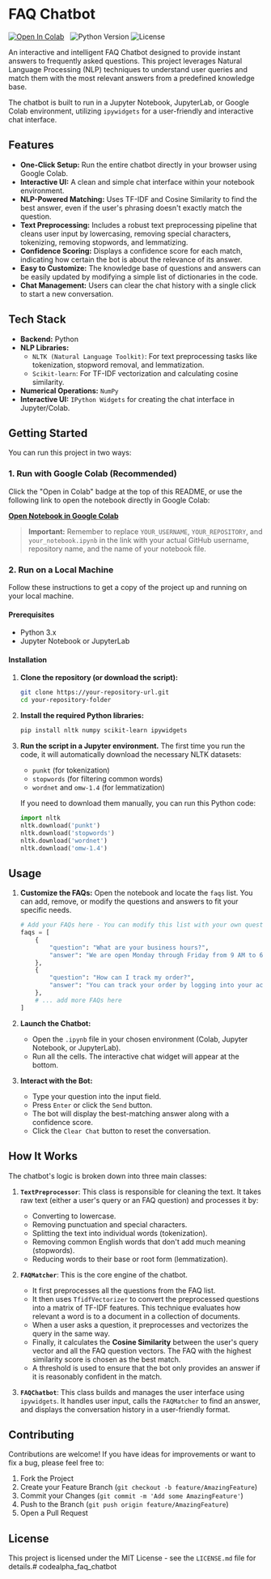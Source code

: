 # FAQ Chatbot

[![Open In Colab](https://colab.research.google.com/assets/colab-badge.svg)](https://colab.research.google.com/github/YOUR_USERNAME/YOUR_REPOSITORY/blob/main/your_notebook.ipynb)
&nbsp;
![Python Version](https://img.shields.io/badge/python-3.x-blue.svg)
![License](https://img.shields.io/badge/license-MIT-green.svg)

An interactive and intelligent FAQ Chatbot designed to provide instant answers to frequently asked questions. This project leverages Natural Language Processing (NLP) techniques to understand user queries and match them with the most relevant answers from a predefined knowledge base.

The chatbot is built to run in a Jupyter Notebook, JupyterLab, or Google Colab environment, utilizing `ipywidgets` for a user-friendly and interactive chat interface.

## Features

-   **One-Click Setup:** Run the entire chatbot directly in your browser using Google Colab.
-   **Interactive UI:** A clean and simple chat interface within your notebook environment.
-   **NLP-Powered Matching:** Uses TF-IDF and Cosine Similarity to find the best answer, even if the user's phrasing doesn't exactly match the question.
-   **Text Preprocessing:** Includes a robust text preprocessing pipeline that cleans user input by lowercasing, removing special characters, tokenizing, removing stopwords, and lemmatizing.
-   **Confidence Scoring:** Displays a confidence score for each match, indicating how certain the bot is about the relevance of its answer.
-   **Easy to Customize:** The knowledge base of questions and answers can be easily updated by modifying a simple list of dictionaries in the code.
-   **Chat Management:** Users can clear the chat history with a single click to start a new conversation.

## Tech Stack

-   **Backend:** Python
-   **NLP Libraries:**
    -   `NLTK (Natural Language Toolkit)`: For text preprocessing tasks like tokenization, stopword removal, and lemmatization.
    -   `Scikit-learn`: For TF-IDF vectorization and calculating cosine similarity.
-   **Numerical Operations:** `NumPy`
-   **Interactive UI:** `IPython Widgets` for creating the chat interface in Jupyter/Colab.

## Getting Started

You can run this project in two ways:

### 1. Run with Google Colab (Recommended)

Click the "Open in Colab" badge at the top of this README, or use the following link to open the notebook directly in Google Colab:

[**Open Notebook in Google Colab**](https://colab.research.google.com/github/YOUR_USERNAME/YOUR_REPOSITORY/blob/main/your_notebook.ipynb)

> **Important:** Remember to replace `YOUR_USERNAME`, `YOUR_REPOSITORY`, and `your_notebook.ipynb` in the link with your actual GitHub username, repository name, and the name of your notebook file.

### 2. Run on a Local Machine

Follow these instructions to get a copy of the project up and running on your local machine.

#### Prerequisites

-   Python 3.x
-   Jupyter Notebook or JupyterLab

#### Installation

1.  **Clone the repository (or download the script):**
    ```bash
    git clone https://your-repository-url.git
    cd your-repository-folder
    ```

2.  **Install the required Python libraries:**
    ```bash
    pip install nltk numpy scikit-learn ipywidgets
    ```

3.  **Run the script in a Jupyter environment.** The first time you run the code, it will automatically download the necessary NLTK datasets:
    -   `punkt` (for tokenization)
    -   `stopwords` (for filtering common words)
    -   `wordnet` and `omw-1.4` (for lemmatization)

    If you need to download them manually, you can run this Python code:
    ```python
    import nltk
    nltk.download('punkt')
    nltk.download('stopwords')
    nltk.download('wordnet')
    nltk.download('omw-1.4')
    ```

## Usage

1.  **Customize the FAQs:**
    Open the notebook and locate the `faqs` list. You can add, remove, or modify the questions and answers to fit your specific needs.
    ```python
    # Add your FAQs here - You can modify this list with your own questions and answers
    faqs = [
        {
            "question": "What are your business hours?",
            "answer": "We are open Monday through Friday from 9 AM to 6 PM, and Saturday from 10 AM to 4 PM. We are closed on Sundays."
        },
        {
            "question": "How can I track my order?",
            "answer": "You can track your order by logging into your account and visiting the 'My Orders' section. You'll receive a tracking number via email once your order ships."
        },
        # ... add more FAQs here
    ]
    ```

2.  **Launch the Chatbot:**
    -   Open the `.ipynb` file in your chosen environment (Colab, Jupyter Notebook, or JupyterLab).
    -   Run all the cells. The interactive chat widget will appear at the bottom.

3.  **Interact with the Bot:**
    -   Type your question into the input field.
    -   Press `Enter` or click the `Send` button.
    -   The bot will display the best-matching answer along with a confidence score.
    -   Click the `Clear Chat` button to reset the conversation.

## How It Works

The chatbot's logic is broken down into three main classes:

1.  **`TextPreprocessor`**: This class is responsible for cleaning the text. It takes raw text (either a user's query or an FAQ question) and processes it by:
    -   Converting to lowercase.
    -   Removing punctuation and special characters.
    -   Splitting the text into individual words (tokenization).
    -   Removing common English words that don't add much meaning (stopwords).
    -   Reducing words to their base or root form (lemmatization).

2.  **`FAQMatcher`**: This is the core engine of the chatbot.
    -   It first preprocesses all the questions from the FAQ list.
    -   It then uses `TfidfVectorizer` to convert the preprocessed questions into a matrix of TF-IDF features. This technique evaluates how relevant a word is to a document in a collection of documents.
    -   When a user asks a question, it preprocesses and vectorizes the query in the same way.
    -   Finally, it calculates the **Cosine Similarity** between the user's query vector and all the FAQ question vectors. The FAQ with the highest similarity score is chosen as the best match.
    -   A threshold is used to ensure that the bot only provides an answer if it is reasonably confident in the match.

3.  **`FAQChatbot`**: This class builds and manages the user interface using `ipywidgets`. It handles user input, calls the `FAQMatcher` to find an answer, and displays the conversation history in a user-friendly format.

## Contributing

Contributions are welcome! If you have ideas for improvements or want to fix a bug, please feel free to:

1.  Fork the Project
2.  Create your Feature Branch (`git checkout -b feature/AmazingFeature`)
3.  Commit your Changes (`git commit -m 'Add some AmazingFeature'`)
4.  Push to the Branch (`git push origin feature/AmazingFeature`)
5.  Open a Pull Request

## License

This project is licensed under the MIT License - see the `LICENSE.md` file for details.# codealpha_faq_chatbot
